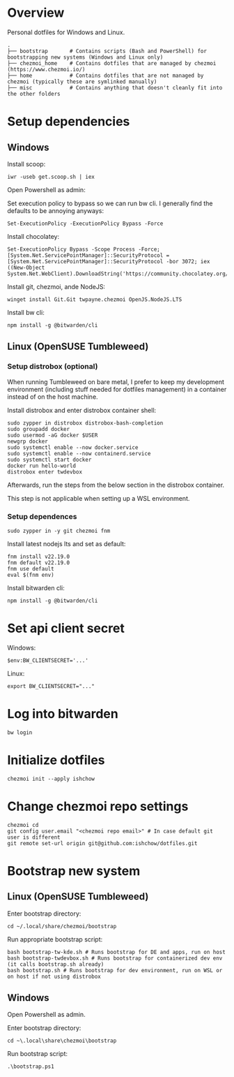 # Overview

Personal dotfiles for Windows and Linux.

```
.
├── bootstrap       # Contains scripts (Bash and PowerShell) for bootstrapping new systems (Windows and Linux only)
├── chezmoi_home    # Contains dotfiles that are managed by chezmoi (https://www.chezmoi.io/)
├── home            # Contains dotfiles that are not managed by chezmoi (typically these are symlinked manually)
├── misc            # Contains anything that doesn't cleanly fit into the other folders
```

# Setup dependencies

## Windows

Install scoop:

```
iwr -useb get.scoop.sh | iex
```

Open Powershell as admin:

Set execution policy to bypass so we can run bw cli. I generally find the defaults to be annoying anyways:

```
Set-ExecutionPolicy -ExecutionPolicy Bypass -Force
```

Install chocolatey:

```
Set-ExecutionPolicy Bypass -Scope Process -Force; [System.Net.ServicePointManager]::SecurityProtocol = [System.Net.ServicePointManager]::SecurityProtocol -bor 3072; iex ((New-Object System.Net.WebClient).DownloadString('https://community.chocolatey.org/install.ps1'))
```

Install git, chezmoi, ande NodeJS:

```
winget install Git.Git twpayne.chezmoi OpenJS.NodeJS.LTS
```

Install bw cli:

```
npm install -g @bitwarden/cli
```

## Linux (OpenSUSE Tumbleweed)

### Setup distrobox (optional)

When running Tumbleweed on bare metal, I prefer to keep my development environment (including stuff needed for dotfiles management) in a container instead of on the host machine.

Install distrobox and enter distrobox container shell:

```
sudo zypper in distrobox distrobox-bash-completion
sudo groupadd docker
sudo usermod -aG docker $USER
newgrp docker
sudo systemctl enable --now docker.service
sudo systemctl enable --now containerd.service
sudo systemctl start docker
docker run hello-world
distrobox enter twdevbox
```

Afterwards, run the steps from the below section in the distrobox container.

This step is not applicable when setting up a WSL environment.

### Setup dependences

```
sudo zypper in -y git chezmoi fnm
```

Install latest nodejs lts and set as default:

```
fnm install v22.19.0
fnm default v22.19.0
fnm use default
eval $(fnm env)
```

Install bitwarden cli:

```
npm install -g @bitwarden/cli
```

# Set api client secret

Windows:

```
$env:BW_CLIENTSECRET='...'
```

Linux:

```
export BW_CLIENTSECRET="..."
```

# Log into bitwarden

```
bw login
```

# Initialize dotfiles

```
chezmoi init --apply ishchow
```

# Change chezmoi repo settings

```
chezmoi cd
git config user.email "<chezmoi repo email>" # In case default git user is different
git remote set-url origin git@github.com:ishchow/dotfiles.git
```

# Bootstrap new system
## Linux (OpenSUSE Tumbleweed)

Enter bootstrap directory:

```
cd ~/.local/share/chezmoi/bootstrap
```

Run appropriate bootstrap script:

```
bash bootstrap-tw-kde.sh # Runs bootstrap for DE and apps, run on host
bash bootstrap-twdevbox.sh # Runs bootstrap for containerized dev env (it calls bootstrap.sh already)
bash bootstrap.sh # Runs bootstrap for dev environment, run on WSL or on host if not using distrobox
```

## Windows

Open Powershell as admin.

Enter bootstrap directory:

```
cd ~\.local\share\chezmoi\bootstrap
```

Run bootstrap script:

```
.\bootstrap.ps1
```
